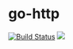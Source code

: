 # go-http

[![Build Status](https://travis-ci.org/ViBiOh/go-http.svg?branch=master)](https://travis-ci.org/ViBiOh/go-http) [![](https://imagelayers.io/badge/vibioh/http:latest.svg)](https://imagelayers.io/?images=vibioh/http:latest 'Get your own badge on imagelayers.io')
